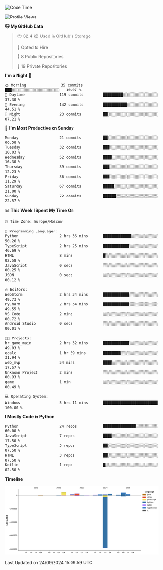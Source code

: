 <!--START_SECTION:waka-->
![Code Time](http://img.shields.io/badge/Code%20Time-525%20hrs%2014%20mins-blue)

![Profile Views](http://img.shields.io/badge/Profile%20Views-6-blue)

**🐱 My GitHub Data** 

> 📦 32.4 kB Used in GitHub's Storage 
 > 
> 💼 Opted to Hire
 > 
> 📜 8 Public Repositories 
 > 
> 🔑 19 Private Repositories 
 > 
**I'm a Night 🦉** 

```text
🌞 Morning                35 commits          ███░░░░░░░░░░░░░░░░░░░░░░   10.97 % 
🌆 Daytime                119 commits         █████████░░░░░░░░░░░░░░░░   37.30 % 
🌃 Evening                142 commits         ███████████░░░░░░░░░░░░░░   44.51 % 
🌙 Night                  23 commits          ██░░░░░░░░░░░░░░░░░░░░░░░   07.21 % 
```
📅 **I'm Most Productive on Sunday** 

```text
Monday                   21 commits          ██░░░░░░░░░░░░░░░░░░░░░░░   06.58 % 
Tuesday                  32 commits          ███░░░░░░░░░░░░░░░░░░░░░░   10.03 % 
Wednesday                52 commits          ████░░░░░░░░░░░░░░░░░░░░░   16.30 % 
Thursday                 39 commits          ███░░░░░░░░░░░░░░░░░░░░░░   12.23 % 
Friday                   36 commits          ███░░░░░░░░░░░░░░░░░░░░░░   11.29 % 
Saturday                 67 commits          █████░░░░░░░░░░░░░░░░░░░░   21.00 % 
Sunday                   72 commits          ██████░░░░░░░░░░░░░░░░░░░   22.57 % 
```


📊 **This Week I Spent My Time On** 

```text
🕑︎ Time Zone: Europe/Moscow

💬 Programming Languages: 
Python                   2 hrs 36 mins       █████████████░░░░░░░░░░░░   50.26 % 
TypeScript               2 hrs 25 mins       ████████████░░░░░░░░░░░░░   46.69 % 
HTML                     8 mins              █░░░░░░░░░░░░░░░░░░░░░░░░   02.58 % 
JavaScript               0 secs              ░░░░░░░░░░░░░░░░░░░░░░░░░   00.25 % 
JSON                     0 secs              ░░░░░░░░░░░░░░░░░░░░░░░░░   00.12 % 

🔥 Editors: 
WebStorm                 2 hrs 34 mins       ████████████░░░░░░░░░░░░░   49.73 % 
PyCharm                  2 hrs 34 mins       ████████████░░░░░░░░░░░░░   49.55 % 
VS Code                  2 mins              ░░░░░░░░░░░░░░░░░░░░░░░░░   00.72 % 
Android Studio           0 secs              ░░░░░░░░░░░░░░░░░░░░░░░░░   00.01 % 

🐱‍💻 Projects: 
hr_game_main             2 hrs 32 mins       ████████████░░░░░░░░░░░░░   49.03 % 
ecalc                    1 hr 39 mins        ████████░░░░░░░░░░░░░░░░░   31.94 % 
web_mvp                  54 mins             ████░░░░░░░░░░░░░░░░░░░░░   17.57 % 
Unknown Project          2 mins              ░░░░░░░░░░░░░░░░░░░░░░░░░   00.93 % 
game                     1 min               ░░░░░░░░░░░░░░░░░░░░░░░░░   00.49 % 

💻 Operating System: 
Windows                  5 hrs 11 mins       █████████████████████████   100.00 % 
```

**I Mostly Code in Python** 

```text
Python                   24 repos            ███████████████░░░░░░░░░░   60.00 % 
JavaScript               7 repos             ████░░░░░░░░░░░░░░░░░░░░░   17.50 % 
TypeScript               3 repos             ██░░░░░░░░░░░░░░░░░░░░░░░   07.50 % 
HTML                     3 repos             ██░░░░░░░░░░░░░░░░░░░░░░░   07.50 % 
Kotlin                   1 repo              █░░░░░░░░░░░░░░░░░░░░░░░░   02.50 % 
```



**Timeline**

![Lines of Code chart](https://raw.githubusercontent.com/adlemx/adlemx/main/assets/bar_graph.png)


 Last Updated on 24/09/2024 15:09:59 UTC
<!--END_SECTION:waka-->
